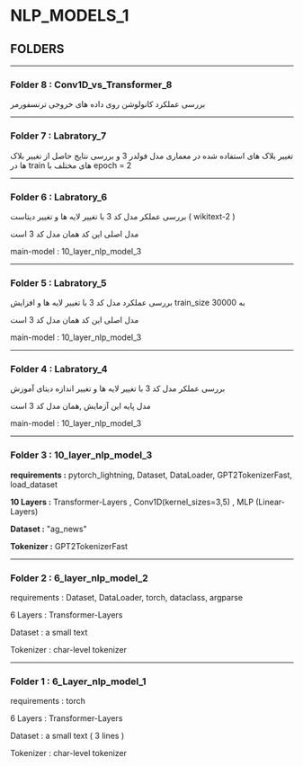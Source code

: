 # NLP_MODELS_1
## FOLDERS
---
### Folder 8 : Conv1D_vs_Transformer_8
بررسی عملکرد کانولوشن روی داده های خروجی ترنسفورمر

---
### Folder 7 : Labratory_7

تغییر بلاک های استفاده شده در معماری مدل فولدر 3 و بررسی نتایج حاصل از تغییر بلاک ها در train های مختلف با epoch = 2

---
### Folder 6 : Labratory_6
بررسی عملکر مدل کد 3 با تغییر لایه ها و تغییر دیتاست ( wikitext-2 )


مدل اصلی این کد همان مدل کد 3 است

main-model : 10_layer_nlp_model_3  

---
### Folder 5 : Labratory_5
بررسی عملکرد مدل کد 3 با تغییر لایه ها و افزایش train_size به 30000 


مدل اصلی این کد همان مدل کد 3 است

main-model : 10_layer_nlp_model_3   

---
### Folder 4 : Labratory_4
بررسی عملکر مدل کد 3 با تغییر لایه ها و تغییر اندازه دیتای آموزش 

مدل پایه این آزمایش ,همان مدل کد 3 است

main-model : 10_layer_nlp_model_3

---
### Folder 3 : 10_layer_nlp_model_3

__requirements :__
pytorch_lightning, Dataset, DataLoader, GPT2TokenizerFast, load_dataset

__10 Layers :__ 
Transformer-Layers , Conv1D(kernel_sizes=3,5) , MLP (Linear-Layers)

__Dataset :__ "ag_news"

__Tokenizer :__ GPT2TokenizerFast

---
### Folder 2 : 6_layer_nlp_model_2

requirements : Dataset, DataLoader, torch, dataclass, argparse

6 Layers : Transformer-Layers

Dataset : a small text

Tokenizer : char-level tokenizer

---
### Folder 1 : 6_Layer_nlp_model_1  

requirements : torch

6 Layers : Transformer-Layers

Dataset : a small text ( 3 lines )

Tokenizer : char-level tokenizer
